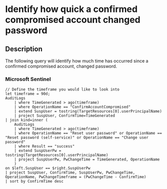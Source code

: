 # Identify how quick a confirmed compromised account changed password

## Description

The following query will identify how much time has occurred since a confirmed compromised account, changed password.

### Microsoft Sentinel
```
// Define the timeframe you would like to look into
let timeframe = 90d;
AuditLogs
    | where TimeGenerated > ago(timeframe)
    | where OperationName == "ConfirmAccountCompromised"
    | extend SuspUser = tostring(TargetResources[0].userPrincipalName)
    | project SuspUser, ConfirmTime=TimeGenerated
| join kind=inner (
    AuditLogs
    | where TimeGenerated > ago(timeframe)
    | where OperationName == "Reset user password" or OperationName == "Reset password (self-service)" or OperationName == "Change user password"
    | where Result == "success"
    | extend SuspUserPw = tostring(TargetResources[0].userPrincipalName)
    | project SuspUserPw, PwChangeTime = TimeGenerated, OperationName
    )
on $left.SuspUser == $right.SuspUserPw
| project SuspUser, ConfirmTime, SuspUserPw, PwChangeTime, OperationName, PwChangeTimeframe = (PwChangeTime - ConfirmTime)
| sort by ConfirmTime desc
```
